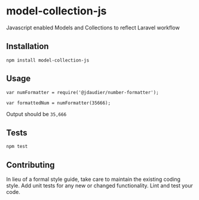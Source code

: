 # model-collection-js

Javascript enabled Models and Collections to reflect Laravel workflow


## Installation

  `npm install model-collection-js`

## Usage

    var numFormatter = require('@jdaudier/number-formatter');

    var formattedNum = numFormatter(35666);
  
  
  Output should be `35,666`

## Tests

  `npm test`

## Contributing

In lieu of a formal style guide, take care to maintain the existing coding style. Add unit tests for any new or changed functionality. Lint and test your code.